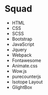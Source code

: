 # Squad
 
 - HTML
 - CSS
 - SCSS
 - Bootstrap
 - JavaScript
 - Jquery
 - Webpack
 - Fontawesome
 - Animate.css
 - Wow.js
 - purecounterjs
 - Isotope Layout
 - GlightBox